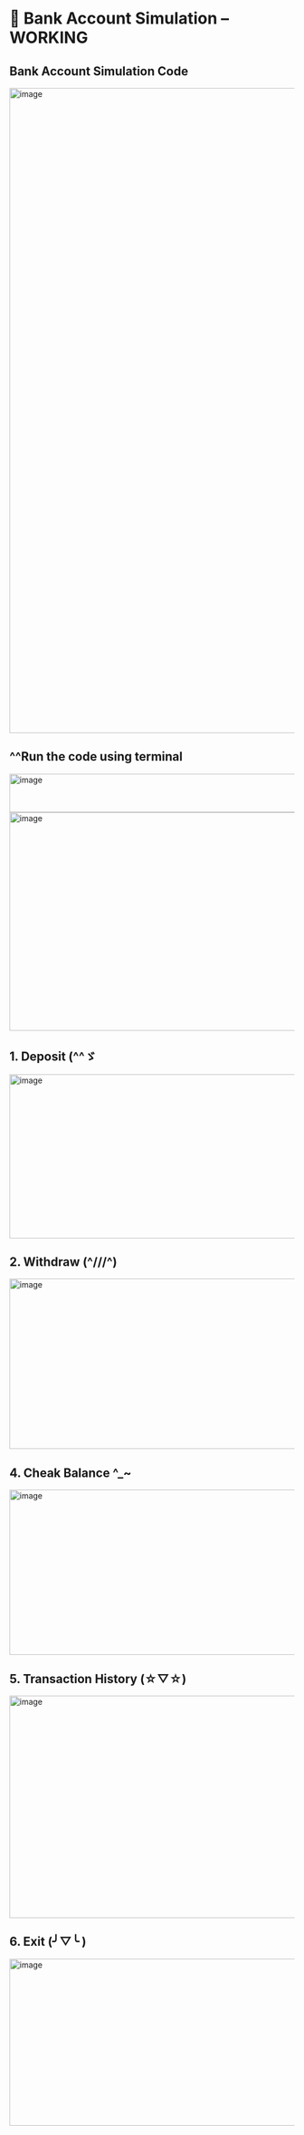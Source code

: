 # 🦕 Bank Account Simulation – WORKING

## Bank Account Simulation Code

<img width="1919" height="1140" alt="image" src="https://github.com/user-attachments/assets/4ad55965-fe6c-4446-9599-c0a57308a0d3" />

## ^^Run the code using terminal 

<img width="1391" height="68" alt="image" src="https://github.com/user-attachments/assets/0714dd29-55de-4f79-bafa-d3f422e95549" />

<img width="1432" height="386" alt="image" src="https://github.com/user-attachments/assets/bd177e05-e55d-4343-bd27-4eb6e45a196d" />


## 1.	Deposit (^^ゞ

<img width="1424" height="290" alt="image" src="https://github.com/user-attachments/assets/4a5db78b-7748-4599-8bc1-936b13fa334e" />

## 2.	Withdraw (^///^)

<img width="1718" height="301" alt="image" src="https://github.com/user-attachments/assets/f9c8dade-a13b-45e5-9ad2-217cc5f61775" />

## 4.	Cheak Balance ^_~
 
<img width="1718" height="292" alt="image" src="https://github.com/user-attachments/assets/d5e6a1cd-98de-4026-9110-8cd785b11a0e" />

## 5.	Transaction History (☆▽☆)
 
<img width="1725" height="393" alt="image" src="https://github.com/user-attachments/assets/41e7045c-a7c6-4cb5-a2c7-46149ee6fe54" />

## 6.	Exit (╯▽╰ )

<img width="1726" height="295" alt="image" src="https://github.com/user-attachments/assets/096574b9-64de-48d3-9372-bbac81f34165" />

 

 

